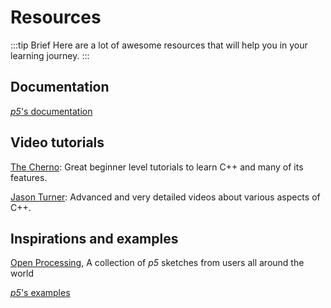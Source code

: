 # Resources

:::tip Brief
Here are a lot of awesome resources that will help you in your learning journey.
:::

## Documentation

[*p5*'s documentation](https://p5js.org/reference/)

## Video tutorials

[The Cherno](https://youtu.be/2BP8NhxjrO0?list=PLlrATfBNZ98dudnM48yfGUldqGD0S4FFb): Great beginner level tutorials to learn C++ and many of its features.

[Jason Turner](https://youtu.be/UYEyHlynkPc): Advanced and very detailed videos about various aspects of C++.

## Inspirations and examples

[Open Processing](https://openprocessing.org/browse/#), A collection of *p5* sketches from users all around the world

[*p5*'s examples](https://p5js.org/examples/)
